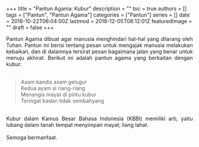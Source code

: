 +++
title = "Pantun Agama: Kubur"
description = ""
toc = true
authors = []
tags = ["Pantun", "Pantun Agama"]
categories = ["Pantun"]
series = []
date = 2018-10-22T06:04:00Z
lastmod = 2018-12-05T08:12:01Z
featuredImage = ""
draft = false
+++

<div style="text-align: justify;">Pantun Agama dibuat agar manusia menghindari hal-hal yang dilarang oleh Tuhan. Pantun ini berisi tentang pesan untuk mengajak manusia melakukan kebaikan, dan di dalamnya tersirat pesan bagaimana jalan yang benar untuk menuju akhirat. Berikut ini adalah pantun agama yang berkaitan dengan kubur:<br /><br />
<blockquote class="tr_bq">Asam kandis asam gelugur<br />Kedua ayam si riang-riang<br />Menangis mayat di pintu kubur<br />Teringat badan tidak sembahyang</blockquote><br />
Kubur dalam Kamus Besar Bahasa Indonesia (KBBI) memiliki arti, yaitu lubang dalam tanah tempat menyimpan mayat; liang lahat.<br /><br />
Semoga bermanfaat.</div>
